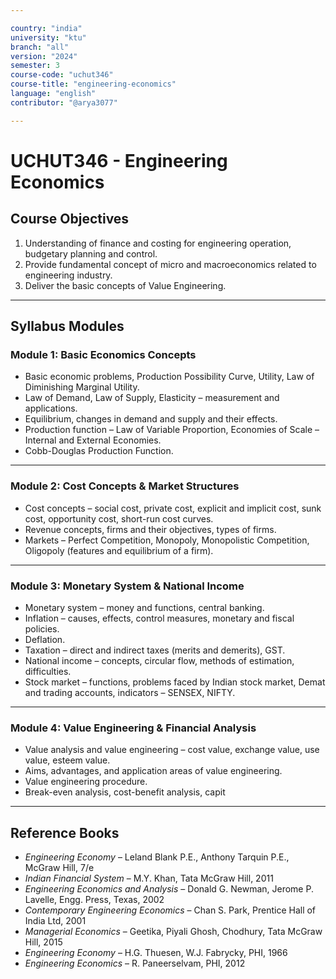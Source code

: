 ```yaml
---

country: "india"
university: "ktu"
branch: "all"
version: "2024"
semester: 3
course-code: "uchut346"
course-title: "engineering-economics"
language: "english"
contributor: "@arya3077"

---
```


# UCHUT346 - Engineering Economics

## Course Objectives

1. Understanding of finance and costing for engineering operation, budgetary planning and control.  
2. Provide fundamental concept of micro and macroeconomics related to engineering industry.  
3. Deliver the basic concepts of Value Engineering.  

---

## Syllabus Modules

### Module 1: Basic Economics Concepts
- Basic economic problems, Production Possibility Curve, Utility, Law of Diminishing Marginal Utility.  
- Law of Demand, Law of Supply, Elasticity – measurement and applications.  
- Equilibrium, changes in demand and supply and their effects.  
- Production function – Law of Variable Proportion, Economies of Scale – Internal and External Economies.  
- Cobb-Douglas Production Function.  

---

### Module 2: Cost Concepts & Market Structures
- Cost concepts – social cost, private cost, explicit and implicit cost, sunk cost, opportunity cost, short-run cost curves.  
- Revenue concepts, firms and their objectives, types of firms.  
- Markets – Perfect Competition, Monopoly, Monopolistic Competition, Oligopoly (features and equilibrium of a firm).  

---

### Module 3: Monetary System & National Income
- Monetary system – money and functions, central banking.  
- Inflation – causes, effects, control measures, monetary and fiscal policies.  
- Deflation.  
- Taxation – direct and indirect taxes (merits and demerits), GST.  
- National income – concepts, circular flow, methods of estimation, difficulties.  
- Stock market – functions, problems faced by Indian stock market, Demat and trading accounts, indicators – SENSEX, NIFTY.  

---

### Module 4: Value Engineering & Financial Analysis
- Value analysis and value engineering – cost value, exchange value, use value, esteem value.  
- Aims, advantages, and application areas of value engineering.  
- Value engineering procedure.  
- Break-even analysis, cost-benefit analysis, capit

---
## Reference Books

- *Engineering Economy* – Leland Blank P.E., Anthony Tarquin P.E., McGraw Hill, 7/e  
- *Indian Financial System* – M.Y. Khan, Tata McGraw Hill, 2011  
- *Engineering Economics and Analysis* – Donald G. Newman, Jerome P. Lavelle, Engg. Press, Texas, 2002  
- *Contemporary Engineering Economics* – Chan S. Park, Prentice Hall of India Ltd, 2001  
- *Managerial Economics* – Geetika, Piyali Ghosh, Chodhury, Tata McGraw Hill, 2015  
- *Engineering Economy* – H.G. Thuesen, W.J. Fabrycky, PHI, 1966  
- *Engineering Economics* – R. Paneerselvam, PHI, 2012  
